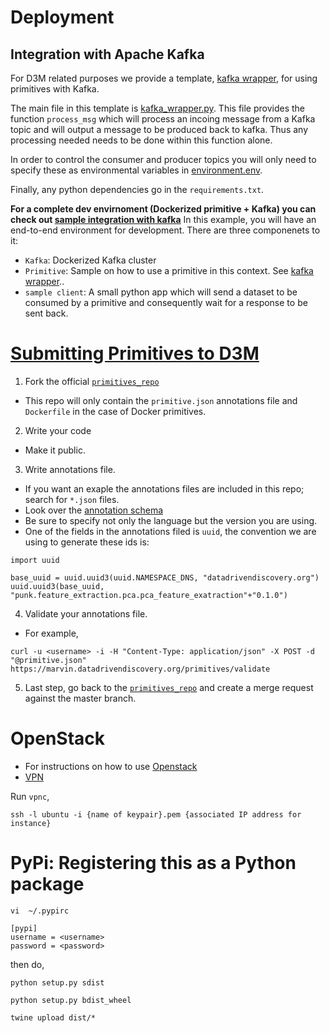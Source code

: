 # Deployment
## Integration with Apache Kafka
For D3M related purposes we provide a template, [kafka wrapper](https://github.com/NewKnowledge/punk/tree/master/d3m/kafka_wrapper), for using primitives with Kafka.

The main file in this template is [kafka_wrapper.py](https://github.com/NewKnowledge/punk/blob/master/d3m/kafka_wrapper/kafka_wrapper.py#L6).
This file provides the function `process_msg` which will process an incoing
message from a Kafka topic and will output a message to be produced back to
kafka.
Thus any processing needed needs to be done within this function alone.

In order to control the consumer and producer topics you will only need to
specify these as environmental variables in [environment.env](https://github.com/NewKnowledge/punk/blob/master/d3m/kafka_wrapper/environment.env).

Finally, any python dependencies go in the `requirements.txt`.


**For a complete dev envirnoment (Dockerized primitive + Kafka) you can check  out [sample integration with kafka](https://github.com/NewKnowledge/punk/tree/master/d3m/sample_primitive_delivering_to_kafka)** In this example, you will have an end-to-end environment for development. There are three componenets to it:
* `Kafka`: Dockerized Kafka cluster
* `Primitive`: Sample on how to use a primitive in this context. See [kafka wrapper](https://github.com/NewKnowledge/punk/tree/master/d3m/kafka_wrapper)..
* `sample client`: A small python app which will send a dataset to be consumed
  by a primitive and consequently wait for a response to be sent back.  


# [Submitting Primitives to D3M](https://datadrivendiscovery.org/wiki/display/gov/Primitive+Submission+Process)

1. Fork the official [`primitives_repo`](https://gitlab.datadrivendiscovery.org/jpl/primitives_repo)
 * This repo will only contain the `primitive.json` annotations file and `Dockerfile` in the case of Docker primitives.

2. Write your code
 * Make it public.

3. Write annotations file.
 * If you want an exaple the annotations files are included in this repo;
   search for `*.json` files.
 * Look over the [annotation schema](https://datadrivendiscovery.org/wiki/display/gov/Primitives+Annotation+Schema)
 * Be sure to specify not only the language but the version you are using.
 * One of the fields in the annotations filed is `uuid`, the convention we are
    using to generate these ids is:
```
import uuid

base_uuid = uuid.uuid3(uuid.NAMESPACE_DNS, "datadrivendiscovery.org")
uuid.uuid3(base_uuid, "punk.feature_extraction.pca.pca_feature_exatraction"+"0.1.0")
```

4. Validate your annotations file.
 * For example,
```
curl -u <username> -i -H "Content-Type: application/json" -X POST -d "@primitive.json" https://marvin.datadrivendiscovery.org/primitives/validate
```
5. Last step, go back to the [`primitives_repo`](https://gitlab.datadrivendiscovery.org/jpl/primitives_repo) and create a merge request against the master branch.



# OpenStack
* For instructions on how to use [Openstack](https://datadrivendiscovery.org/wiki/display/gov/OpenStack+Guide)
 * [VPN](https://datadrivendiscovery.org/wiki/display/gov/Connect+to+VPN)

Run `vpnc`,
```
ssh -l ubuntu -i {name of keypair}.pem {associated IP address for instance}
```



# PyPi: Registering this as a Python package
`vi  ~/.pypirc`
```
[pypi]
username = <username>
password = <password>

```

then do,
```
python setup.py sdist

python setup.py bdist_wheel

twine upload dist/*

```
